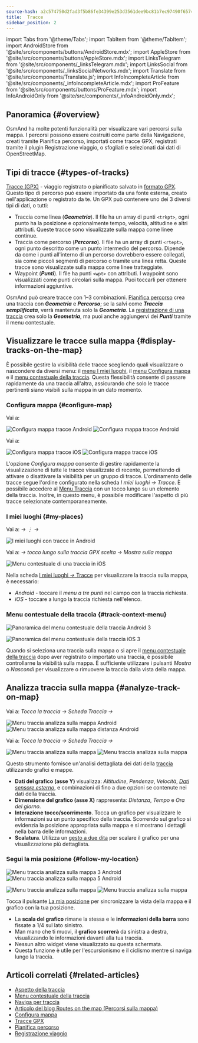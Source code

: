 ```yaml
---
source-hash: a2c574750d2fad3f5b86fe34399e253d3561dee9bc81b7ec97490f6574b7c609
title:  Tracce
sidebar_position: 2
---
```

import Tabs from '@theme/Tabs';
import TabItem from '@theme/TabItem';
import AndroidStore from '@site/src/components/buttons/AndroidStore.mdx';
import AppleStore from '@site/src/components/buttons/AppleStore.mdx';
import LinksTelegram from '@site/src/components/_linksTelegram.mdx';
import LinksSocial from '@site/src/components/_linksSocialNetworks.mdx';
import Translate from '@site/src/components/Translate.js';
import InfoIncompleteArticle from '@site/src/components/_infoIncompleteArticle.mdx';
import ProFeature from '@site/src/components/buttons/ProFeature.mdx';
import InfoAndroidOnly from '@site/src/components/_infoAndroidOnly.mdx';



## Panoramica {#overview}
OsmAnd ha molte potenti funzionalità per visualizzare vari percorsi sulla mappa. I percorsi possono essere costruiti come parte della Navigazione, creati tramite Pianifica percorso, importati come tracce GPX, registrati tramite il plugin Registrazione viaggio, o sfogliati e selezionati dai dati di OpenStreetMap.


## Tipi di tracce {#types-of-tracks}

[Tracce (GPX)](#display-tracks-on-the-map) - viaggio registrato o pianificato salvato in [formato GPX](https://en.wikipedia.org/wiki/GPS_Exchange_Format). Questo tipo di percorso può essere importato da una fonte esterna, creato nell'applicazione o registrato da te. Un GPX può contenere uno dei 3 diversi tipi di dati, o tutti:

- Traccia come linea (***Geometria***). Il file ha un array di punti ```<trkpt>```, ogni punto ha la posizione e opzionalmente tempo, velocità, altitudine e altri attributi. Queste tracce sono visualizzate sulla mappa come linee continue.
- Traccia come percorso (***Percorso***). Il file ha un array di punti ```<rtept>```, ogni punto descritto come un punto intermedio del percorso. Dipende da come i punti all'interno di un percorso dovrebbero essere collegati, sia come piccoli segmenti di percorso o tramite una linea retta. Queste tracce sono visualizzate sulla mappa come linee tratteggiate.
- Waypoint (***Punti***). Il file ha punti ```<wpt>``` con attributi. I waypoint sono visualizzati come punti circolari sulla mappa. Puoi toccarli per ottenere informazioni aggiuntive.

OsmAnd può creare tracce con 1–3 combinazioni. [Pianifica percorso](../../plan-route/create-route.md) crea una traccia con ***Geometria*** e ***Percorso***; se la salvi come ***Traccia semplificata***, verrà mantenuta solo la ***Geometria***. La [registrazione di una traccia](../../plugins/trip-recording.md#new-track-recording) crea solo la ***Geometria***, ma puoi anche aggiungervi dei ***Punti*** tramite il menu contestuale.


## Visualizzare le tracce sulla mappa {#display-tracks-on-the-map}

È possibile gestire la visibilità delle tracce scegliendo quali visualizzare o nascondere da diversi menu: il [menu I miei luoghi](#my-places), il [menu Configura mappa](#configure-map) e il [menu contestuale della traccia](#track-context-menu). Questa flessibilità consente di passare rapidamente da una traccia all'altra, assicurando che solo le tracce pertinenti siano visibili sulla mappa in un dato momento.

### Configura mappa {#configure-map}

<Tabs groupId="operating-systems" queryString="current-os">

<TabItem value="android" label="Android">

Vai a: *<Translate android="true" ids="shared_string_menu,configure_map,shared_string_show,show_gpx"/>*

![Configura mappa tracce Android](@site/static/img/map/tracks_and_routes/tracks_and_routes_display_1_andr.png)   ![Configura mappa tracce Android](@site/static/img/map/tracks_and_routes/tracks_and_routes_display_andr.png)  

</TabItem>

<TabItem value="ios" label="iOS">

Vai a: *<Translate ios="true" ids="shared_string_menu,configure_map,shared_string_gpx_tracks"/>*

![Configura mappa tracce iOS](@site/static/img/personal/tracks/follow_track_1_ios.png)  ![Configura mappa tracce iOS](@site/static/img/personal/tracks/configure_map_track_menu_ios.png)

</TabItem>

</Tabs>

L'opzione *Configura mappa* consente di gestire rapidamente la visualizzazione di tutte le tracce visualizzate di recente, permettendo di attivare o disattivare la visibilità per un gruppo di tracce. L'ordinamento delle tracce segue l'ordine configurato nella scheda *I miei luoghi → Tracce*. È possibile accedere al [Menu Traccia](../../personal/tracks/manage-tracks.md#track-menu) con un tocco lungo su un elemento della traccia. Inoltre, in questo menu, è possibile modificare l'aspetto di più tracce selezionate contemporaneamente.

### I miei luoghi {#my-places}

<Tabs groupId="operating-systems" queryString="current-os">

<TabItem value="android" label="Android">

Vai a: *<Translate android="true" ids="shared_string_menu,shared_string_my_places,shared_string_gpx_files"/> → &#8942; → <Translate android="true" ids="shared_string_show_on_map"/>*

![I miei luoghi con tracce in Android](@site/static/img/personal/tracks/one_track_menu_andr.png)

</TabItem>

<TabItem value="ios" label="iOS">

Vai a: *<Translate ios="true" ids="shared_string_menu,shared_string_my_places,shared_string_gpx_tracks"/> → tocco lungo sulla traccia GPX scelta → Mostra sulla mappa*

![Menu contestuale di una traccia in iOS](@site/static/img/personal/tracks/one_track_menu_ios.png)

</TabItem>

</Tabs>

Nella scheda [I miei luoghi *→* Tracce](../../personal/tracks/manage-tracks.md#manage-tracks) per visualizzare la traccia sulla mappa, è necessario:

- *Android* - toccare il *menu a tre punti* nel campo con la traccia richiesta.
- *iOS* - toccare a lungo la traccia richiesta nell'elenco.


### Menu contestuale della traccia {#track-context-menu}

<Tabs groupId="operating-systems" queryString="current-os">

<TabItem value="android" label="Android">

![Panoramica del menu contestuale della traccia Android 3](@site/static/img/personal/tracks/track_context_overview_andr_3.png)

</TabItem>

<TabItem value="ios" label="iOS">

![Panoramica del menu contestuale della traccia iOS 3](@site/static/img/personal/tracks/track_context_overview_ios_3.png)

</TabItem>

</Tabs>

Quando si seleziona una traccia sulla mappa o si apre il [menu contestuale della traccia](./track-context-menu.md) dopo aver registrato o importato una traccia, è possibile controllarne la visibilità sulla mappa. È sufficiente utilizzare i pulsanti *Mostra* o *Nascondi* per visualizzare o rimuovere la traccia dalla vista della mappa.


## Analizza traccia sulla mappa {#analyze-track-on-map}

<Tabs groupId="operating-systems" queryString="current-os">

<TabItem value="android" label="Android">

Vai a: *Tocca la traccia → Scheda Traccia → <Translate android="true" ids="analyze_on_map"/>*  

![Menu traccia analizza sulla mappa Android](@site/static/img/personal/tracks/analyze_track_on_map_andr.png)    ![Menu traccia analizza sulla mappa distanza Android](@site/static/img/personal/tracks/analyze_track_on_map_distance_andr.png)

</TabItem>

<TabItem value="ios" label="iOS">

Vai a: *Tocca la traccia → Scheda Traccia → <Translate ios="true" ids="analyze_on_map"/>*  

![Menu traccia analizza sulla mappa](@site/static/img/personal/tracks/track_analyze_ios.png)  ![Menu traccia analizza sulla mappa ](@site/static/img/personal/tracks/track_analyze_on_map_ios.png)

</TabItem>

</Tabs>

Questo strumento fornisce un'analisi dettagliata dei dati della [traccia](../../map/tracks/track-context-menu.md#options) utilizzando grafici e mappe.

- **Dati del grafico (asse Y)** visualizza: *Altitudine*, *Pendenza*, *Velocità*, [*Dati sensore esterno*](../../plugins/external-sensors.md), e combinazioni di fino a due opzioni se contenute nei dati della traccia.
- **Dimensione del grafico (asse X)** rappresenta: *Distanza*, *Tempo* e *Ora del giorno*.
- **Interazione tocco/scorrimento**. Tocca un grafico per visualizzare le informazioni su un punto specifico della traccia. Scorrendo sul grafico si evidenzia la posizione appropriata sulla mappa e si mostrano i dettagli nella barra delle informazioni.
- **Scalatura**. Utilizza un [gesto a due dita](../../map/interact-with-map.md#gestures) per scalare il grafico per una visualizzazione più dettagliata.


### Segui la mia posizione {#follow-my-location}

<Tabs groupId="operating-systems" queryString="current-os">

<TabItem value="android" label="Android">

![Menu traccia analizza sulla mappa 3 Android](@site/static/img/personal/tracks/track_analyze_on_map_3_android.png) ![Menu traccia analizza sulla mappa 5 Android](@site/static/img/personal/tracks/track_analyze_on_map_5_android.png)

</TabItem>

<TabItem value="ios" label="iOS">

![Menu traccia analizza sulla mappa](@site/static/img/personal/tracks/track_follow_my_location_3_ios.png)  ![Menu traccia analizza sulla mappa ](@site/static/img/personal/tracks/track_follow_my_location_4_ios.png)

</TabItem>

</Tabs>

Tocca il pulsante [La mia posizione](../../map/interact-with-map.md#my-location-and-zoom) per sincronizzare la vista della mappa e il grafico con la tua posizione.

- La **scala del grafico** rimane la stessa e le **informazioni della barra** sono fissate a 1/4 sul lato sinistro.
- Man mano che ti muovi, il **grafico scorrerà** da sinistra a destra, visualizzando le informazioni davanti alla tua traccia.
- Nessun altro widget viene visualizzato su questa schermata.
- Questa funzione è utile per l'escursionismo e il ciclismo mentre si naviga lungo la traccia.  


## Articoli correlati {#related-articles}

- [Aspetto della traccia](./appearance.md)
- [Menu contestuale della traccia](./track-context-menu.md)
- [Naviga per traccia](../../navigation/setup/gpx-navigation.md)
- [Articolo del blog Routes on the map (Percorsi sulla mappa)](https://docs.osmand.net/blog/routes)
- [Configura mappa](../../map/configure-map-menu.md)  
- [Tracce GPX](../../personal/tracks/index.md)  
- [Pianifica percorso](../../plan-route/index.md)  
- [Registrazione viaggio](../../plugins/trip-recording.md)
